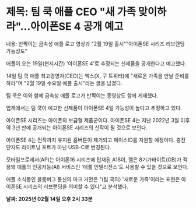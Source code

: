 # **제목: 팀 쿡 애플 CEO "새 가족 맞이하라"…아이폰SE 4 공개 예고**

  내용: 반짝이는 금속성 애플 로고 영상과 "2월 19일 출시""아이폰SE 시리즈 리브랜딩 가능성도" 

애플이 오는 19일(현지시간) '아이폰SE 4'로 추정되는 신제품을 공개한다고 예고했다. 

14일 팀 쿡 애플 최고경영자(CEO)는 엑스(X, 구 트위터)에 "새로운 가족을 만날 준비를 하라"며 "2월 19일 수요일 애플 출시"라는 글을 남겼다. 

팀 쿡은 이와 함께 금속성 애플 로고가 반짝이는 동영상도 함께 게재했다. 

업계에서는 팀 쿡이 예고한 신제품이 아이폰SE 4일 가능성이 높다고 추정하고 있다. 

아이폰SE 시리즈는 아이폰의 보급형 제품군이다. 아이폰SE 4는 지난 2022년 3월 이후 약 3년 만에 공개되는 아이폰SE 시리즈의 신작이 될 것으로 보인다. 

아이폰SE 4는 전작까지 유지된 홈버튼이 제거되고 페이스ID를 지원할 예정이다. 충전 단자도 라이트닝 포트가 아닌 USB-C로 변경된다. 

모바일프로세서(AP)는 아이폰16 시리즈에 탑재된 A18이, 램은 8기가바이트(GB)가 적용돼 애플의 인공지능(AI) 서비스인 '애플 인텔리전스'도 사용할 수 있을 것으로 보인다. 

애플 소식통인 블룸버그 통신의 마크 거먼은 "(팀 쿡의) '새로운 가족'이라는 표현은 아이폰SE 시리즈의 리브랜딩을 의미할 수 있다"고 분석했다.

  **날짜: 2025년 02월 14일 오후 2시 33분**